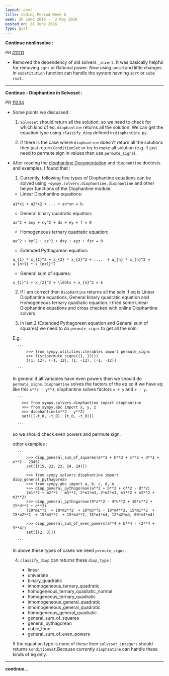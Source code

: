 ```yaml
---
layout: post
title: Coding Period Week 6
week: 26 June 2016 -  2 May 2016
posted_on: 21 June 2016
type: post
---
```


**Continue nonlinsolve :**

PR [#11111](https://github.com/sympy/sympy/pull/11111)

* Removed the dependency of old solvers `_invert`. It was basically helpful for removing `sqrt` or Rational power.
Now using `unrad` and little changes in `substitution` function can handle the system havning `sqrt` or `cube root`.

--------------------------------------------------------------------------------
**Continue - Diophantine in Solveset :**

PR [11234](https://github.com/sympy/sympy/pull/11234)

* Some points we discussed :

    1. `Solveset` should return all the solution, so we need to check for which kind of eq. `diophantine` returns all
    the solution. We can get the equation type using `classify_diop` defined in `diophantine.py`.

    2. If there is the case where `diophantine` doesn't return all the solutions then just return `ConditionSet` or try to
    make all solution (e.g. if just need to permute sign in values then use `permute_signs`).

* After reading the [diophantine Documentation](http://docs.sympy.org/dev/modules/solvers/diophantine.html) and `diophantine` doctests and examples, I found that :

    1. Currently, following five types of Diophantine equations can be solved using `~sympy.solvers.diophantine.diophantine` and other helper functions of the Diophantine module.


    - Linear Diophantine equations:

    `a1*x1 + a2*x2 + ... + an*xn = b`.

    - General binary quadratic equation:

     `ax^2 + bxy + cy^2 + dx + ey + f = 0`

    - Homogeneous ternary quadratic equation:

    `ax^2 + by^2 + cz^2 + dxy + eyz + fzx = 0`

    - Extended Pythagorean equation:

    `a_{1} * x_{1}^2 + a_{2} * x_{2}^2 + ....  + a_{n} * x_{n}^2 = a_{n+1} * x_{n+1}^2`

    - General sum of squares:

    `x_{1}^2 + x_{2}^2 + \ldots + x_{n}^2 = k`

    2. If I am correct then `Diophantine` returns all the soln if eq is Linear Diophantine equations, General binary quadratic equation and Homogeneous ternary quadratic equation. I tried some Linear Diophantine equations and cross checked with online Diophantine solvers.

    3. In last 2 (Extended Pythagorean equation and General sum of squares) we need to do `permute_signs` to get all the soln.

    E.g.

        ```
            >>> from sympy.utilities.iterables import permute_signs
            >>> list(permute_signs((1, 12)))
            [(1, 12), (-1, 12), (1, -12), (-1, -12)]

        ```

    In general if all variables have even powers then we should do `permute_signs`. `Diophantine` solves the factors of the eq
    so if we have eq like this `x**2 - y**2`, diophantine solves factors `x + y` and `x - y`.

        ```
          >>> from sympy.solvers.diophantine import diophantine
          >>> from sympy.abc import x, y, z
          >>> diophantine(x**2 - y**2)
          set([(-t_0, -t_0), (t_0, -t_0)])

        ```
    so we should check even powers and permute sign.

    other examples :

        ```
            >>> diop_general_sum_of_squares(a**2 + b**2 + c**2 + d**2 + e**2 - 2345)
            set([(15, 22, 22, 24, 24)])

            >>> from sympy.solvers.diophantine import diop_general_pythagorean
            >>> from sympy.abc import a, b, c, d, e
            >>> diop_general_pythagorean(a**2 + b**2 + c**2 - d**2)
            (m1**2 + m2**2 - m3**2, 2*m1*m3, 2*m2*m3, m1**2 + m2**2 + m3**2)
            >>> diop_general_pythagorean(9*a**2 - 4*b**2 + 16*c**2 + 25*d**2 + e**2)
            (10*m1**2  + 10*m2**2  + 10*m3**2 - 10*m4**2, 15*m1**2  + 15*m2**2  + 15*m3**2  + 15*m4**2, 15*m1*m4, 12*m2*m4, 60*m3*m4)

            >>> diop_general_sum_of_even_powers(a**4 + b**4 - (2**4 + 3**4))
            set([(2, 3)])

        ```
    In above these types of cases we need `permute_signs`.

    4. `classify_diop` can returns these `diop_type` :

        - linear
        - univariate
        - binary_quadratic
        - inhomogeneous_ternary_quadratic
        - homogeneous_ternary_quadratic_normal
        - homogeneous_ternary_quadratic
        - inhomogeneous_general_quadratic
        - inhomogeneous_general_quadratic
        - homogeneous_general_quadratic
        - general_sum_of_squares
        - general_pythagorean
        - cubic_thue
        - general_sum_of_even_powers

     If the equation type is none of these then `solveset_integers` should returns `ConditionSet`.Because currently `diophantine`
     can handle these kinds of eq only.


--------------------------------------------------------------------------------


**continue...**
